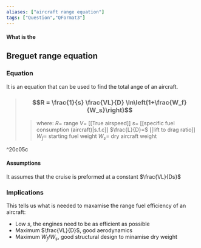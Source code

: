 ```yaml
---
aliases: ["aircraft range equation"]
tags: ["Question","QFormat3"]
---
```


#### What is the
## Breguet range equation
### Equation
It is an equation that can be used to find the total ange of an aircraft.

> ### $$R = \frac{1}{s} \frac{VL}{D} \ln\left(1+\frac{W_f}{W_s}\right)$$ 
>> where:
>> $R=$ range
>> $V=$ [[True airspeed]]
>> $s=$ [[specific fuel consumption (aircraft)|s.f.c]]
>> $\frac{L}{D}=$ [[lift to drag ratio]]
>> $W_f=$ starting fuel weight
>> $W_s=$ dry aircraft weight

^20c05c

#### Assumptions
It assumes that the cruise is preformed at a constant $\frac{VL}{Ds}$

### Implications
This tells us what is needed to maxamise the range fuel efficiency of an aircraft:
- Low $s$, the engines need to be as efficient as possible
- Maximum $\frac{VL}{D}$, good aerodynamics
- Maximum $W_f/W_s$, good structural design to minamise dry weight